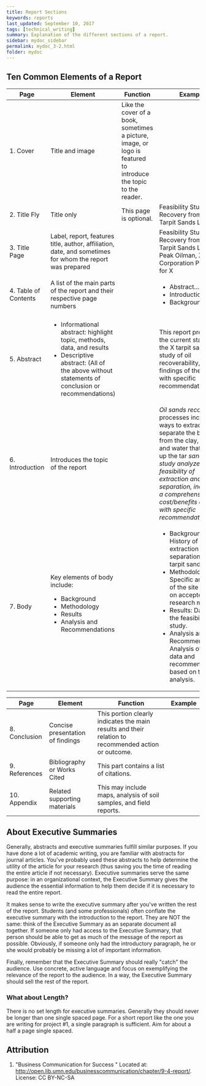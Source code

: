 ```yaml
---
title: Report Sections
keywords: reports
last_updated: September 10, 2017
tags: [technical_writing]
summary: Explanation of the different sections of a report. 
sidebar: mydoc_sidebar
permalink: mydoc_3-2.html
folder: mydoc
---
```

## Ten Common Elements of a Report
<table cellspacing="0" cellpadding="0">
<thead>
<tr>
<th>Page</th>
<th>Element</th>
<th>Function</th>
<th>Example</th>
</tr>
</thead>
<tbody>
<tr>
<td>1. Cover</td>
<td>Title and image</td>
<td>Like the cover of a book, sometimes a picture, image, or logo is featured to introduce the topic to the reader.</td>
<td>
                        </td></tr>
<tr>
<td>2. Title Fly</td>
<td>Title only</td>
<td>This page is optional.</td>
<td>Feasibility Study of Oil Recovery from the X Tarpit Sands Location</td>
</tr>
<tr>
<td>3. Title Page</td>
<td>Label, report, features title, author, affiliation, date, and sometimes for whom the report was prepared</td>
<td>
</td><td>Feasibility Study of Oil Recovery from the X Tarpit Sands Location Peak Oilman, X Energy Corporation Prepared for X</td>
</tr>
<tr>
<td>4. Table of Contents</td>
<td>A list of the main parts of the report and their respective page numbers	</td>
<td>
</td><td>
<ul class="itemizedlist" id="mclean-ch09_s04_s02_s02_l02">
<li>Abstract……1</li>
<li>Introduction……2</li>
<li>Background……3</li>
</ul>
</td>
</tr>
<tr>
<td>5. Abstract</td>
<td>
<ul class="itemizedlist" id="mclean-ch09_s04_s02_s02_l03">
<li>Informational abstract: highlight topic, methods, data, and results</li>
<li>Descriptive abstract: (All of the above without statements of conclusion or recommendations)		</li>
</ul>
</td>
<td>
</td><td>This report presents the current status of the X tarpit sands, the study of oil recoverability, and the findings of the study with specific recommendations.</td>
</tr>
<tr>
<td>6. Introduction</td>
<td>Introduces the topic of the report</td>
<td>
</td><td>
<em class="emphasis">Oil sands recovery</em> processes include ways to extract and separate the bitumen from the clay, <em class="emphasis">sand</em>, and water that make up the tar <em class="emphasis">sands. This study analyzes the feasibility of extraction and separation, including a comprehensive cost/benefits analysis, with specific recommendations</em>.</td>
</tr>
<tr>
<td>7. Body</td>
<td>Key elements of body include:<p></p>
<ul class="itemizedlist" id="mclean-ch09_s04_s02_s02_l04">
<li>Background</li>
<li>Methodology</li>
<li>Results</li>
<li>Analysis and Recommendations</li>
</ul>
</td>
<td>
</td><td>
<ul class="itemizedlist" id="mclean-ch09_s04_s02_s02_l05">
<li>Background: History of oil extraction and separation from tarpit sands.</li>
<li>Methodology: Specific analysis of the site based on accepted research methods.</li>
<li>Results: Data from the feasibility study.</li>
<li>Analysis and Recommendations: Analysis of the data and recommendations based on that analysis.</li>
</ul>
</td>
</tr>
</tbody>
</table>
<table cellspacing="0" cellpadding="0">
<thead>
<tr>
<th>Page</th>
<th>Element</th>
<th>Function</th>
<th>Example</th>
</tr>
</thead>
<tbody>
<tr>
<td>8. Conclusion</td>
<td>Concise presentation of findings</td>
<td>This portion clearly indicates the main results and their relation to recommended action or outcome.</td>
<td>
                        </td></tr>
<tr>
<td>9. References</td>
<td>Bibliography or Works Cited</td>
<td>This part contains a list of citations.</td>
<td>
                        </td></tr>
<tr>
<td>10. Appendix</td>
<td>Related supporting materials</td>
<td>This may include maps, analysis of soil samples, and field reports.</td>
<td>
                        </td></tr>
</tbody>
</table>

## About Executive Summaries
Generally, abstracts and executive summaries fulfill similar purposes. If you have done a lot of academic writing, you are familiar with abstracts for journal articles. You've probably used these abstracts to help determine the utility of the article for your research (thus saving you the time of reading the entire article if not necessary). Executive summaries serve the same purpose: in an organizational context, the Executive Summary gives the audience the essential information to help them decide if it is necessary to read the entire report. 

It makes sense to write the executive summary after you've written the rest of the report. Students (and some professionals) often conflate the executive summary with the introduction to the report. They are NOT the same: think of the Executive Summary as an separate document all together. If someone only had access to the Executive Summary, that person should be able to get as much of the message of the report as possible. Obviously, if someone only had the introductory paragraph, he or she would probably be missing a lot of important information. 

Finally, remember that the Executive Summary should really "catch" the audience. Use concrete, active language and focus on exemplifying the relevance of the report to the audience. In a way, the Executive Summary should sell the rest of the report. 

### What about Length?
There is no set length for executive summaries. Generally they should never be longer than one single spaced page. For a short report like the one you are writing for project #1, a single paragraph is sufficient. Aim for about a half a page single spaced. 

## Attribution 
1. "Business Communication for Success " Located at: http://open.lib.umn.edu/businesscommunication/chapter/9-4-report/. License: CC BY-NC-SA
